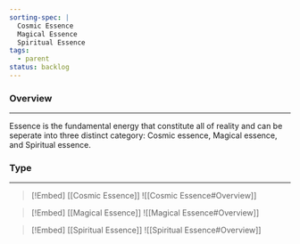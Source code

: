 ```yaml
---
sorting-spec: |
  Cosmic Essence
  Magical Essence
  Spiritual Essence
tags:
  - parent
status: backlog
---
```

### Overview  
---  
Essence is the fundamental energy that constitute all of reality and can be seperate into three distinct category: Cosmic essence, Magical essence, and Spiritual essence.  

### Type
---  
> [!Embed]
> [[Cosmic Essence]]
> ![[Cosmic Essence#Overview]]

> [!Embed]
> [[Magical Essence]]
> ![[Magical Essence#Overview]]

> [!Embed]
> [[Spiritual Essence]]
> ![[Spiritual Essence#Overview]]
